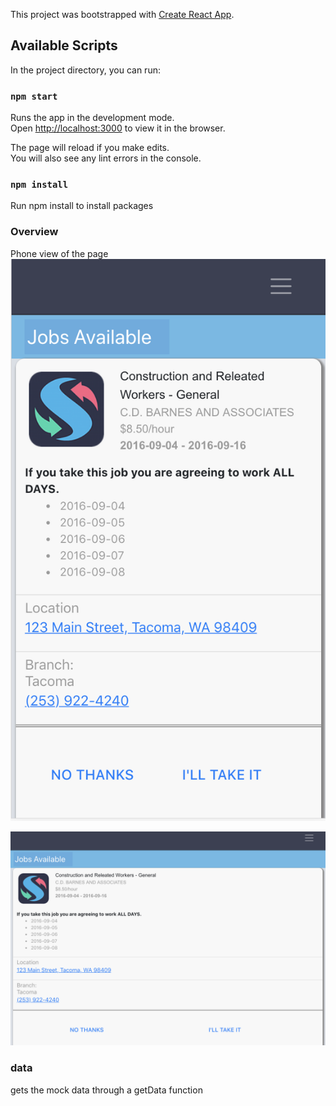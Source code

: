 This project was bootstrapped with [Create React App](https://github.com/facebook/create-react-app).

## Available Scripts

In the project directory, you can run:

### `npm start`

Runs the app in the development mode.<br>
Open [http://localhost:3000](http://localhost:3000) to view it in the browser.

The page will reload if you make edits.<br>
You will also see any lint errors in the console.

### `npm install`

Run npm install to install packages

### Overview

Phone view of the page
![phone view](public/phone-view.png)

![regular view](public/regular-view.png)

### data

gets the mock data through a getData function
